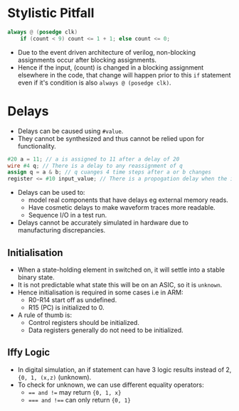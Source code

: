 # Stylistic Pitfall 
```verilog
always @ (posedge clk)
	if (count < 9) count <= 1 + 1; else count <= 0;
```
* Due to the event driven architecture of verilog, non-blocking assignments occur after blocking assignments.
* Hence if the input, (count) is changed in a blocking assignment elsewhere in the code, that change will happen prior to this `if` statement even if it's condition is also `always @ (posedge clk)`.

# Delays
* Delays can be caused using `#value`.
* They cannot be synthesized and thus cannot be relied upon for functionality.
```verilog
#20 a = 11; // a is assigned to 11 after a delay of 20
wire #4 q; // There is a delay to any reassignment of q
assign q = a & b; // q cuanges 4 time steps after a or b changes
register <= #10 input_value; // There is a propogation delay when the input changes
```
* Delays can be used to:
	* model real components that have delays eg external memory reads.
	* Have cosmetic delays to make waveform traces more readable.
	* Sequence I/O in a test run.
* Delays cannot be accurately simulated in hardware due to manufacturing discrepancies.

## Initialisation
* When a state-holding element in switched on, it will settle into a stable binary state.
* It is not predictable what state this will be on an ASIC, so it is `unknown`.
* Hence initialisation is required in some cases i.e in ARM: 
	* R0-R14 start off as undefined.
	* R15 (PC) is initialized to 0.
* A rule of thumb is: 
	* Control registers should be initialized.
	* Data registers generally do not need to be initialized.

## Iffy Logic
* In digital simulation, an if statement can have 3 logic results instead of 2, `{0, 1, (x,z)` (unknown).
* To check for unknown, we can use different equality operators:
	* `== and !=` may return `{0, 1, x}`
	* `=== and !==` can only return `{0, 1}`